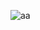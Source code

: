 ![aa](https://user-images.githubusercontent.com/99858421/233678820-fe4fdd02-f069-4115-90be-20cdc30c8a32.gif)
